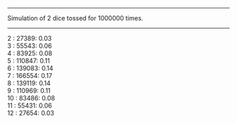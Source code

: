 ***
Simulation of 2 dice tossed for 1000000 times.
***

2 :   27389:  0.03  
3 :   55543:  0.06  
4 :   83925:  0.08  
5 :   110847:  0.11  
6 :   139083:  0.14  
7 :   166554:  0.17  
8 :   139119:  0.14  
9 :   110969:  0.11  
10 :   83486:  0.08  
11 :   55431:  0.06  
12 :   27654:  0.03  
